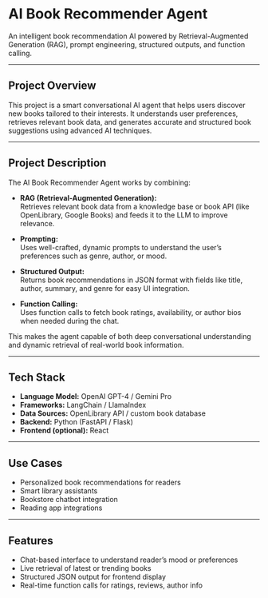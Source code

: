 #  AI Book Recommender Agent

An intelligent book recommendation AI powered by Retrieval-Augmented Generation (RAG), prompt engineering, structured outputs, and function calling.

---

##  Project Overview

This project is a smart conversational AI agent that helps users discover new books tailored to their interests. It understands user preferences, retrieves relevant book data, and generates accurate and structured book suggestions using advanced AI techniques.

---

##  Project Description

The AI Book Recommender Agent works by combining:

- **RAG (Retrieval-Augmented Generation):**  
  Retrieves relevant book data from a knowledge base or book API (like OpenLibrary, Google Books) and feeds it to the LLM to improve relevance.

- **Prompting:**  
  Uses well-crafted, dynamic prompts to understand the user’s preferences such as genre, author, or mood.

- **Structured Output:**  
  Returns book recommendations in JSON format with fields like title, author, summary, and genre for easy UI integration.

- **Function Calling:**  
  Uses function calls to fetch book ratings, availability, or author bios when needed during the chat.

This makes the agent capable of both deep conversational understanding and dynamic retrieval of real-world book information.

---

##  Tech Stack

- **Language Model:** OpenAI GPT-4 / Gemini Pro
- **Frameworks:** LangChain / LlamaIndex
- **Data Sources:** OpenLibrary API / custom book database
- **Backend:** Python (FastAPI / Flask)
- **Frontend (optional):** React

---

##  Use Cases

- Personalized book recommendations for readers
- Smart library assistants
- Bookstore chatbot integration
- Reading app integrations

---

##  Features

- Chat-based interface to understand reader’s mood or preferences
- Live retrieval of latest or trending books
- Structured JSON output for frontend display
- Real-time function calls for ratings, reviews, author info


